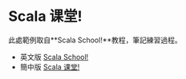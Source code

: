 # Scala 课堂!

此處範例取自**Scala School!**教程，筆記練習過程。
- 英文版 [Scala School!](http://twitter.github.io/scala_school/)
- 簡中版 [Scala 课堂!](http://twitter.github.io/scala_school/zh_cn/)
